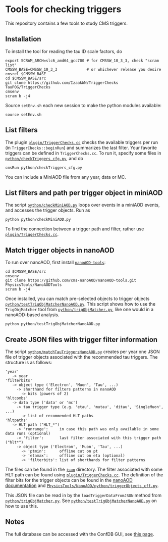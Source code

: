 # Tools for checking triggers

This repository contains a few tools to study CMS triggers.


## Installation

To install the tool for reading the tau ID scale factors, do
```
export SCRAM_ARCH=slc6_amd64_gcc700 # for CMSSW_10_3_3, check "scram list"
CMSSW_BASE=CMSSW_10_3_3             # or whichever release you desire
cmsrel $CMSSW_BASE
cd $CMSSW_BASE/src
git clone https://github.com/IzaakWN/TriggerChecks TauPOG/TriggerChecks
cmsenv
scram b -j4
```
Source `setEnv.sh` each new session to make the python modules available:
```
source setEnv.sh
```


## List filters

The plugin [`plugin/TriggerChecks.cc`](plugin/TriggerChecks.cc) checks the available triggers per run (in `TriggerChecks::beginRun`) and summarizes the last filter. Your favorite triggers can be defined in `TriggerChecks.cc`. To run it, specify some files in [`python/checkTriggers_cfg.py`](python/checkTriggers_cfg.py), and do
```
cmsRun python/checkTriggers_cfg.py
```
You can include a MiniAOD file from any year, data or MC.


## List filters and path per trigger object in miniAOD

The script [`python/checkMiniAOD.py`](python/checkMiniAOD.py) loops over events in a miniAOD events, and accesses the trigger objects. Run as
```
python python/checkMiniAOD.py
```
To find the connection between a trigger path and filter, rather use [`plugin/TriggerChecks.cc`](plugin/TriggerChecks.cc).


## Match trigger objects in nanoAOD

To run over nanoAOD, first install [`nanoAOD-tools`](https://github.com/cms-nanoAOD/nanoAOD-tools): 
```
cd $CMSSW_BASE/src
cmsenv
git clone https://github.com/cms-nanoAOD/nanoAOD-tools.git PhysicsTools/NanoAODTools
scram b -j4
```
Once installed, you can match pre-selected objects to trigger objects [`python/testTrigObjMatcherNanoAOD.py`](python/testTrigObjMatcherNanoAOD.py). This script shows how to use the `TrigObjMatcher` tool from [`python/trigObjMatcher.py`](python/trigObjMatcher.py), like one would in a nanoAOD-based analysis.
```
python python/testTrigObjMatcherNanoAOD.py
```


## Create JSON files with trigger filter information

The script [`python/matchTauTriggersNanoAOD.py`](python/matchTauTriggersNanoAOD.py) creates per year one JSON file of trigger objects associated with the recommended tau triggers. The structure is as follows:
```
'year'
   -> year
'filterbits'
   -> object type ('Electron', 'Muon', 'Tau', ...)
     -> shorthand for filters patterns in nanoAOD
       -> bits (powers of 2)
'hltcombs'
   -> data type ('data' or 'mc')
     -> tau trigger type (e.g. 'etau', 'mutau', 'ditau', 'SingleMuon', ...)
       -> list of recommended HLT paths
'hltpaths'
   -> HLT path ("HLT_*")
     -> 'runrange':     in case this path was only available in some data runs (optional)
     -> 'filter':       last filter associated with this trigger path ("hlt*")
     -> object type ('Electron', 'Muon', 'Tau', ...)
       -> 'ptmin':      offline cut on pt 
       -> 'etamax':     offline cut on eta (optional)
       -> 'filterbits': list of shorthands for filter patterns
```
The files can be found in the [`json`](json) directory.
The filter associated with some HLT path can be found using [`plugin/TriggerChecks.cc`](#list-filters).
The definition of the filter bits for the trigger objects can be found in the [nanoAOD documentation](https://cms-nanoaod-integration.web.cern.ch/integration/master-102X/data102X_doc.html#TrigObj) and [`PhysicsTools/NanoAOD/python/triggerObjects_cff.py`](https://github.com/cms-sw/cmssw/blob/master/PhysicsTools/NanoAOD/python/triggerObjects_cff.py).

This JSON file can be read in by the `loadTriggerDataFromJSON` method from [`python/trigObjMatcher.py`](`python/trigObjMatcher.py`). See [`python/testTrigObjMatcherNanoAOD.py`](python/testTrigObjMatcherNanoAOD.py) on how to use this.



## Notes

The full database can be accessed with the ConfDB GUI, see [this page](https://twiki.cern.ch/twiki/bin/viewauth/CMS/EvfConfDBGUI).

